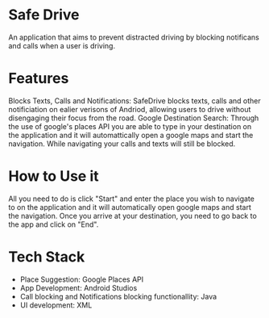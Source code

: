 # Safe Drive
An application that aims to prevent distracted driving by blocking notificans and calls when a user is driving.

# Features
Blocks Texts, Calls and Notifications: SafeDrive blocks texts, calls and other notificiation on ealier verisons of Andriod, allowing users to drive without disengaging their focus from the road.
Google Destination Search: Through the use of google's places API you are able to type in your destination on the application and it will automattically open a google maps and start the navigation. While navigating your calls and texts will still be blocked.

# How to Use it
All you need to do is click "Start" and enter the place you wish to navigate to on the application and it will automatically open google maps and start the navigation. Once you arrive at your destination, you need to go back to the app and click on "End".

# Tech Stack
* Place Suggestion: Google Places API
* App Development: Android Studios
* Call blocking and Notifications blocking functionallity: Java
* UI development: XML
